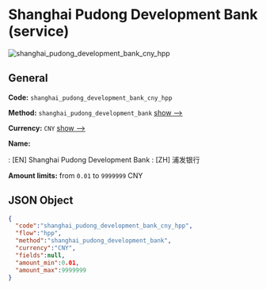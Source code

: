 
# Shanghai Pudong Development Bank (service) 
![shanghai_pudong_development_bank_cny_hpp](https://static.openfintech.io/payment_methods/shanghai_pudong_development_bank_cny_hpp/logo.svg?w=400&c=v0.59.26#w200)  

## General 
 
**Code:** `shanghai_pudong_development_bank_cny_hpp` 
 
**Method:** `shanghai_pudong_development_bank` 
 [show -->](/payment-methods/shanghai_pudong_development_bank/) 
 
**Currency:** `CNY` [show -->](/currencies/CNY/) 
 
**Name:** 
 
:	[EN] Shanghai Pudong Development Bank 
:	[ZH] 浦发银行 
 
**Amount limits:** from `0.01` to `9999999` CNY 

## JSON Object 

```json
{
  "code":"shanghai_pudong_development_bank_cny_hpp",
  "flow":"hpp",
  "method":"shanghai_pudong_development_bank",
  "currency":"CNY",
  "fields":null,
  "amount_min":0.01,
  "amount_max":9999999
}
```  
